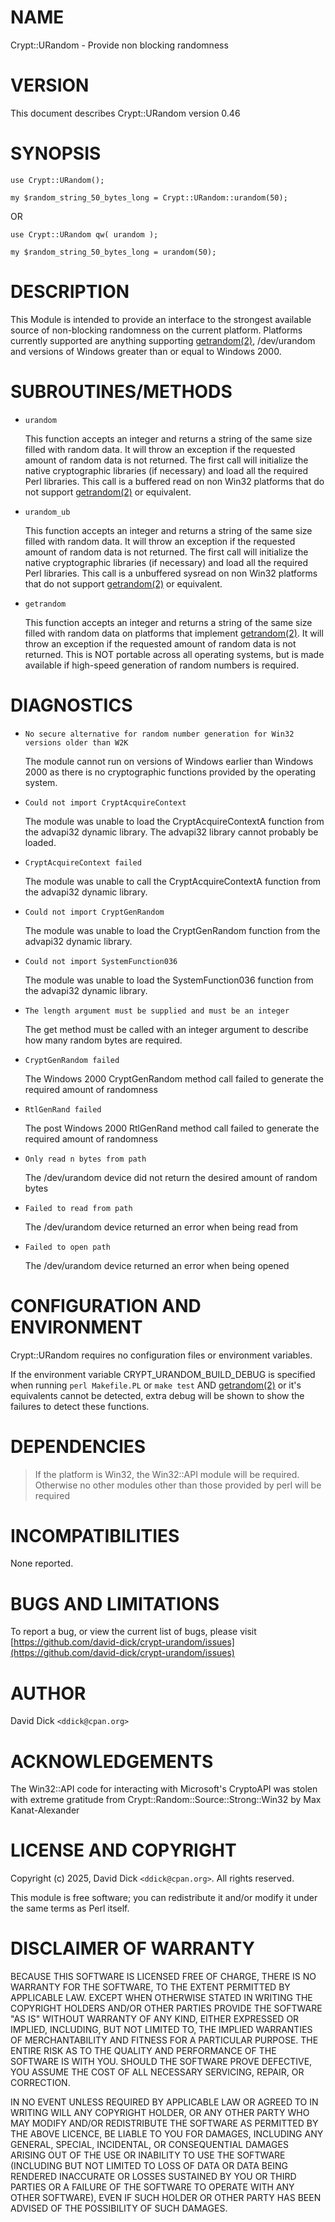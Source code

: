 # NAME

Crypt::URandom - Provide non blocking randomness

# VERSION

This document describes Crypt::URandom version 0.46

# SYNOPSIS

    use Crypt::URandom();

    my $random_string_50_bytes_long = Crypt::URandom::urandom(50);

OR

    use Crypt::URandom qw( urandom );

    my $random_string_50_bytes_long = urandom(50);

# DESCRIPTION

This Module is intended to provide
an interface to the strongest available source of non-blocking 
randomness on the current platform.  Platforms currently supported are
anything supporting [getrandom(2)](http://man.he.net/man2/getrandom), /dev/urandom and versions of Windows greater
than or equal to Windows 2000.

# SUBROUTINES/METHODS

- `urandom`

    This function accepts an integer and returns a string of the same size
    filled with random data. It will throw an exception if the requested amount of
    random data is not returned. The first call will initialize the native
    cryptographic libraries (if necessary) and load all the required Perl libraries.
    This call is a buffered read on non Win32 platforms that do not support [getrandom(2)](http://man.he.net/man2/getrandom)
    or equivalent.

- `urandom_ub`

    This function accepts an integer and returns a string of the same size
    filled with random data.  It will throw an exception if the requested amount of
    random data is not returned.  The first call will initialize the native
    cryptographic libraries (if necessary) and load all the required Perl libraries.
    This call is a unbuffered sysread on non Win32 platforms that do not support
    [getrandom(2)](http://man.he.net/man2/getrandom) or equivalent.

- `getrandom`

    This function accepts an integer and returns a string of the same size
    filled with random data on platforms that implement [getrandom(2)](http://man.he.net/man2/getrandom).
    It will throw an exception if the requested amount of random data is not returned.
    This is NOT portable across all operating systems, but is made available if
    high-speed generation of random numbers is required.

# DIAGNOSTICS

- `No secure alternative for random number generation for Win32 versions older than W2K`

    The module cannot run on versions of Windows earlier than Windows 2000 as there is no
    cryptographic functions provided by the operating system.

- `Could not import CryptAcquireContext`

    The module was unable to load the CryptAcquireContextA function from the 
    advapi32 dynamic library.  The advapi32 library cannot probably be loaded.

- `CryptAcquireContext failed`

    The module was unable to call the CryptAcquireContextA function from the
    advapi32 dynamic library.

- `Could not import CryptGenRandom`

    The module was unable to load the CryptGenRandom function from the 
    advapi32 dynamic library.

- `Could not import SystemFunction036`

    The module was unable to load the SystemFunction036 function from the 
    advapi32 dynamic library.

- `The length argument must be supplied and must be an integer`

    The get method must be called with an integer argument to describe how many
    random bytes are required.

- `CryptGenRandom failed`

    The Windows 2000 CryptGenRandom method call failed to generate the required
    amount of randomness

- `RtlGenRand failed`

    The post Windows 2000 RtlGenRand method call failed to generate the required
    amount of randomness

- `Only read n bytes from path`

    The /dev/urandom device did not return the desired amount of random bytes

- `Failed to read from path`

    The /dev/urandom device returned an error when being read from

- `Failed to open path`

    The /dev/urandom device returned an error when being opened

# CONFIGURATION AND ENVIRONMENT

Crypt::URandom requires no configuration files or environment variables.

If the environment variable CRYPT\_URANDOM\_BUILD\_DEBUG is specified when
running `perl Makefile.PL` or `make test` AND [getrandom(2)](http://man.he.net/man2/getrandom) or it's
equivalents cannot be detected, extra debug will be shown to show the
failures to detect these functions.

# DEPENDENCIES

> If the platform is Win32, the Win32::API module will be required.  Otherwise
> no other modules other than those provided by perl will be required

# INCOMPATIBILITIES

None reported.

# BUGS AND LIMITATIONS

To report a bug, or view the current list of bugs, please visit [https://github.com/david-dick/crypt-urandom/issues](https://github.com/david-dick/crypt-urandom/issues)

# AUTHOR

David Dick  `<ddick@cpan.org>`

# ACKNOWLEDGEMENTS

The Win32::API code for interacting with Microsoft's CryptoAPI was stolen with extreme
gratitude from Crypt::Random::Source::Strong::Win32 by Max Kanat-Alexander

# LICENSE AND COPYRIGHT

Copyright (c) 2025, David Dick `<ddick@cpan.org>`. All rights reserved.

This module is free software; you can redistribute it and/or
modify it under the same terms as Perl itself.

# DISCLAIMER OF WARRANTY

BECAUSE THIS SOFTWARE IS LICENSED FREE OF CHARGE, THERE IS NO WARRANTY
FOR THE SOFTWARE, TO THE EXTENT PERMITTED BY APPLICABLE LAW. EXCEPT WHEN
OTHERWISE STATED IN WRITING THE COPYRIGHT HOLDERS AND/OR OTHER PARTIES
PROVIDE THE SOFTWARE "AS IS" WITHOUT WARRANTY OF ANY KIND, EITHER
EXPRESSED OR IMPLIED, INCLUDING, BUT NOT LIMITED TO, THE IMPLIED
WARRANTIES OF MERCHANTABILITY AND FITNESS FOR A PARTICULAR PURPOSE. THE
ENTIRE RISK AS TO THE QUALITY AND PERFORMANCE OF THE SOFTWARE IS WITH
YOU. SHOULD THE SOFTWARE PROVE DEFECTIVE, YOU ASSUME THE COST OF ALL
NECESSARY SERVICING, REPAIR, OR CORRECTION.

IN NO EVENT UNLESS REQUIRED BY APPLICABLE LAW OR AGREED TO IN WRITING
WILL ANY COPYRIGHT HOLDER, OR ANY OTHER PARTY WHO MAY MODIFY AND/OR
REDISTRIBUTE THE SOFTWARE AS PERMITTED BY THE ABOVE LICENCE, BE
LIABLE TO YOU FOR DAMAGES, INCLUDING ANY GENERAL, SPECIAL, INCIDENTAL,
OR CONSEQUENTIAL DAMAGES ARISING OUT OF THE USE OR INABILITY TO USE
THE SOFTWARE (INCLUDING BUT NOT LIMITED TO LOSS OF DATA OR DATA BEING
RENDERED INACCURATE OR LOSSES SUSTAINED BY YOU OR THIRD PARTIES OR A
FAILURE OF THE SOFTWARE TO OPERATE WITH ANY OTHER SOFTWARE), EVEN IF
SUCH HOLDER OR OTHER PARTY HAS BEEN ADVISED OF THE POSSIBILITY OF
SUCH DAMAGES.

